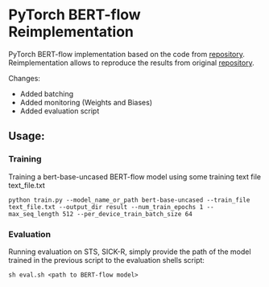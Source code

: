 # PyTorch BERT-flow Reimplementation

PyTorch BERT-flow implementation based on the code from [repository](https://github.com/UKPLab/pytorch-bertflow). Reimplementation allows to reproduce the results from original [repository](https://github.com/bohanli/BERT-flow).

Changes:
* Added batching
* Added monitoring (Weights and Biases)
* Added evaluation script

## Usage:


### Training 

Training a bert-base-uncased BERT-flow model using some training text file text_file.txt
```
python train.py --model_name_or_path bert-base-uncased --train_file text_file.txt --output_dir result --num_train_epochs 1 --max_seq_length 512 --per_device_train_batch_size 64
```

### Evaluation

Running evaluation on STS, SICK-R, simply provide the path of the model trained in the previous script to the evaluation shells script:

```
sh eval.sh <path to BERT-flow model>
```
